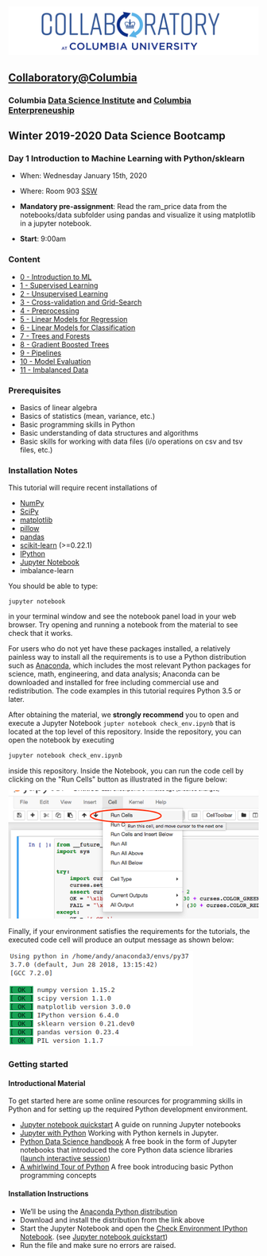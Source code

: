 ![collaboratory logo](../../Misc-files/collaboratory2.png)

## [Collaboratory@Columbia](http://collaboratory.columbia.edu/)
### Columbia [Data Science Institute](http://datascience.columbia.edu/) and [Columbia Enterpreneuship](http://entrepreneurship.columbia.edu/)
## Winter 2019-2020 Data Science Bootcamp
### Day 1 Introduction to Machine Learning with Python/sklearn

- When: Wednesday January 15th, 2020
- Where: Room 903 [SSW](http://stat.columbia.edu/location-and-directions/)

- **Mandatory pre-assignment**: Read the ram_price data from the notebooks/data subfolder using pandas and visualize it using matplotlib in a jupyter notebook.
- **Start**: 9:00am

### Content

- [0 - Introduction to ML](https://ds-bootcamp-dsi-columbia.github.io/AY2018-2019-Winter-Collaboratory-Faculty/Bootcamp-materials/Day3-Machine-Learning/slides/00-introduction.html)
- [1 - Supervised Learning](https://ds-bootcamp-dsi-columbia.github.io/AY2018-2019-Winter-Collaboratory-Faculty/Bootcamp-materials/Day3-Machine-Learning/slides/01-supervised-learning.html)
- [2 - Unsupervised Learning](https://ds-bootcamp-dsi-columbia.github.io/AY2018-2019-Winter-Collaboratory-Faculty/Bootcamp-materials/Day3-Machine-Learning/slides/02-unsupervised-learning.html)
- [3 - Cross-validation and Grid-Search](https://ds-bootcamp-dsi-columbia.github.io/AY2018-2019-Winter-Collaboratory-Faculty/Bootcamp-materials/Day3-Machine-Learning/slides/03-cross-validation-grid-search.html)
- [4 - Preprocessing](https://ds-bootcamp-dsi-columbia.github.io/AY2018-2019-Winter-Collaboratory-Faculty/Bootcamp-materials/Day3-Machine-Learning/slides/04-preprocessing.html)
- [5 - Linear Models for Regression](https://ds-bootcamp-dsi-columbia.github.io/AY2018-2019-Winter-Collaboratory-Faculty/Bootcamp-materials/Day3-Machine-Learning/slides/05-linear-models-regression.html)
- [6 - Linear Models for Classification](https://ds-bootcamp-dsi-columbia.github.io/AY2018-2019-Winter-Collaboratory-Faculty/Bootcamp-materials/Day3-Machine-Learning/slides/06-linear-models-classification.html)
- [7 - Trees and Forests](https://ds-bootcamp-dsi-columbia.github.io/AY2018-2019-Winter-Collaboratory-Faculty/Bootcamp-materials/Day3-Machine-Learning/slides/07-trees-forests.html)
- [8 - Gradient Boosted Trees](https://ds-bootcamp-dsi-columbia.github.io/AY2018-2019-Winter-Collaboratory-Faculty/Bootcamp-materials/Day3-Machine-Learning/slides/08-gradient-boosting.html)
- [9 - Pipelines](https://ds-bootcamp-dsi-columbia.github.io/AY2018-2019-Winter-Collaboratory-Faculty/Bootcamp-materials/Day3-Machine-Learning/slides/09-pipelines.html)
- [10 - Model Evaluation](https://ds-bootcamp-dsi-columbia.github.io/AY2018-2019-Winter-Collaboratory-Faculty/Bootcamp-materials/Day3-Machine-Learning/slides/10-model-evaluation.html)
- [11 - Imbalanced Data](https://ds-bootcamp-dsi-columbia.github.io/AY2018-2019-Winter-Collaboratory-Faculty/Bootcamp-materials/Day3-Machine-Learning/slides/11-imbalanced-data.html)


### Prerequisites
 
+ Basics of linear algebra
+ Basics of statistics (mean, variance, etc.)
+ Basic programming skills in Python
+ Basic understanding of data structures and algorithms
+ Basic skills for working with data files (i/o operations on csv and tsv files, etc.)

### Installation Notes

This tutorial will require recent installations of

- [NumPy](http://www.numpy.org)
- [SciPy](http://www.scipy.org)
- [matplotlib](http://matplotlib.org)
- [pillow](https://python-pillow.org)
- [pandas](http://pandas.pydata.org)
- [scikit-learn](http://scikit-learn.org/stable/) (>=0.22.1)
- [IPython](http://ipython.readthedocs.org/en/stable/)
- [Jupyter Notebook](http://jupyter.org)
- imbalance-learn

You should be able to type:

    jupyter notebook

in your terminal window and see the notebook panel load in your web browser.
Try opening and running a notebook from the material to see check that it works.

For users who do not yet have these  packages installed, a relatively
painless way to install all the requirements is to use a Python distribution
such as [Anaconda](https://www.continuum.io/downloads), which includes
the most relevant Python packages for science, math, engineering, and
data analysis; Anaconda can be downloaded and installed for free
including commercial use and redistribution.
The code examples in this tutorial requires Python 3.5 or later.

After obtaining the material, we **strongly recommend** you to open and execute
a Jupyter Notebook `jupter notebook check_env.ipynb` that is located at the
top level of this repository. Inside the repository, you can open the notebook
by executing

```bash
jupyter notebook check_env.ipynb
```

inside this repository. Inside the Notebook, you can run the code cell by
clicking on the "Run Cells" button as illustrated in the figure below:

![](images/check_env-1.png)


Finally, if your environment satisfies the requirements for the tutorials, the executed code cell will produce an output message as shown below:

![](images/check_env-2.png)


### Getting started

#### Introductional Material

To get started here are some online resources for programming skills in Python and for setting up the required Python development environment.

+ [Jupyter notebook quickstart](https://jupyter.readthedocs.io/en/latest/content-quickstart.html) A guide on running Jupyter notebooks
+ [Jupyter with Python](http://opentechschool.github.io/python-data-intro/core/notebook.html) Working with Python kernels in Jupyter.
+ [Python Data Science handbook](https://github.com/jakevdp/PythonDataScienceHandbook) A free book in the form of Jupyter notebooks that introduced the core Python data science libraries ([launch interactive session](https://mybinder.org/v2/gh/jakevdp/PythonDataScienceHandbook/master?filepath=notebooks%2FIndex.ipynb))
+ [A whirlwind Tour of Python](https://github.com/jakevdp/WhirlwindTourOfPython) A free book introducing basic Python programming concepts


#### Installation Instructions
+ We’ll be using the [Anaconda Python distribution](https://www.anaconda.com/download/?lang=en-us#linuxQ)
+ Download and install the distribution from the link above
+ Start the Jupyter Notebook and open the [Check Environment IPython Notebook](./notebooks/Pre-assignment/check_env.ipynb). (see [Jupyter notebook quickstart](https://jupyter.readthedocs.io/en/latest/content-quickstart.html))
+ Run the file and make sure no errors are raised.
